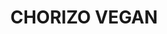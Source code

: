 ---
title: CHORIZO VEGAN
draft: false
layout: recettes
type: entree
categories:
  - Snacking
auteur: Auré
regime:
  - vegan
cuisson: Oui
temperature: Froid
plate: 100
quantite_desc: 2 tranches par personne
check: Non
checkAlwaysOk: false
ingredients:
  lof:
    - title: huile d'olive
      quantite: 70
      unit: grammes
    - title: huile d'olive
      quantite: 220
      unit: grammes
    - title: Gluten pur
      quantite: 1200
      unit: grammes
  epices:
    - title: Paprika
      quantite: 12
      unit: grammes
    - title: Liquid smoke
      quantite: 5
      unit: c. à café
    - title: Paprika
      quantite: 22
      unit: grammes
    - title: Ail en poudre
      quantite: 65
      unit: grammes
    - title: Sauce piment chipotle
      quantite: 250
      unit: grammes
    - title: Shiro miso
      quantite: 160
      unit: grammes
    - title: Miso d'orge
      quantite: 160
      unit: grammes
    - title: Sauce soja
      quantite: 260
      unit: grammes
  autres:
    - title: Eau
      quantite: 800
      unit: grammes
      commentaire: chaude
materiel:
  - Ficelle
preparation: >-
  Disposer le gluten dans un saladier.


  Dans un autre bol, verser tous les autres ingrédients sauf le paprika. Délayer avec un peu d'eau chaude et ajouter le reste de l'eau. Bien mélanger.


  Verser sur le gluten, mélanger puis pétrir à la main rapidement.


  Séparer la pâte en (16 boudins pour 100 personnes) ou calculer en fonction. Les rouler dans une feuille de papier sulfu. Saucissonner avec de la ficelle, sans trop serrer car le seitan gonfle légèrement à la cuisson. Bien serrer sur les côtés pour que l'eau de cuisson ne s'infiltre pas.


  Cuire 30 minutes dans une grande gamelle d'eau bouillante.


  Enlever le papier et faire revenir les chorizos dans une poêle arrosée d'huile d'olive et de paprika.


  Emballer dans du cello et conserver 24h au frais avant de consommer.
preparation24h: A cuisiner la veille !!
publishDate: 2024-05-22T22:24:00.000Z
---